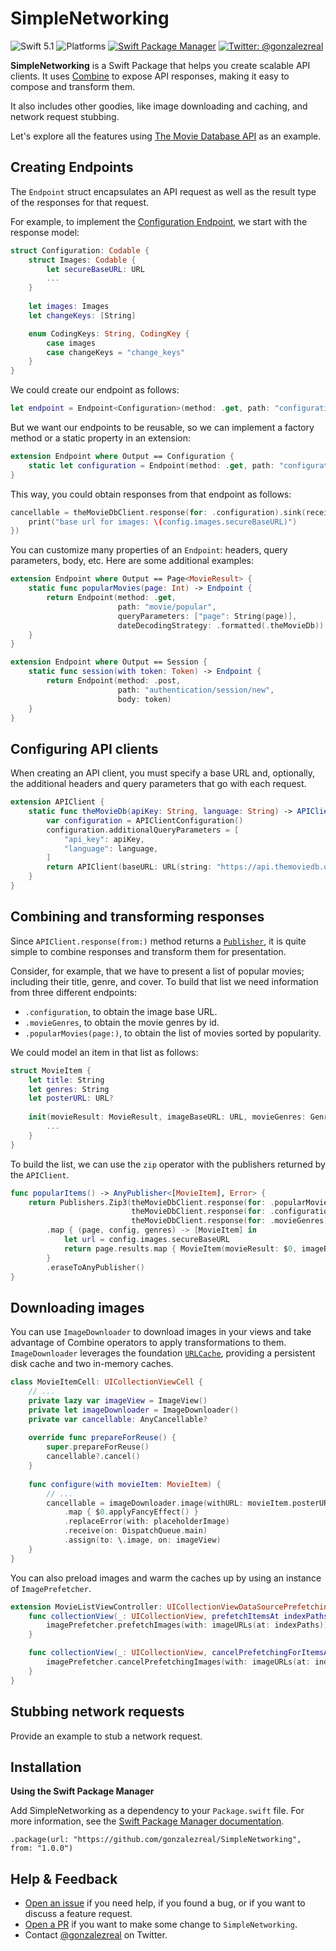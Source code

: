# SimpleNetworking
![Swift 5.1](https://img.shields.io/badge/Swift-5.1-orange.svg)
![Platforms](https://img.shields.io/badge/platforms-iOS+tvOS+macOS-brightgreen.svg?style=flat)
[![Swift Package Manager](https://img.shields.io/badge/spm-compatible-brightgreen.svg?style=flat)](https://swift.org/package-manager)
[![Twitter: @gonzalezreal](https://img.shields.io/badge/twitter-@gonzalezreal-blue.svg?style=flat)](https://twitter.com/gonzalezreal)

**SimpleNetworking** is a Swift Package that helps you create scalable API clients. It uses [Combine](https://developer.apple.com/documentation/combine) to expose API responses, making it easy to compose and transform them.

It also includes other goodies, like image downloading and caching, and network request stubbing.

Let's explore all the features using [The Movie Database API](https://developers.themoviedb.org/3) as an example.

## Creating Endpoints
The `Endpoint` struct encapsulates an API request as well as the result type of the responses for that request.

For example, to implement the [Configuration Endpoint](https://developers.themoviedb.org/3/configuration/get-api-configuration), we start with the response model:

```Swift
struct Configuration: Codable {
    struct Images: Codable {
        let secureBaseURL: URL
        ...
    }
    
    let images: Images
    let changeKeys: [String]

    enum CodingKeys: String, CodingKey {
        case images
        case changeKeys = "change_keys"
    }
}
```

We could create our endpoint as follows:

```Swift
let endpoint = Endpoint<Configuration>(method: .get, path: "configuration")
```

But we want our endpoints to be reusable, so we can implement a factory method or a static property in an extension:

```Swift
extension Endpoint where Output == Configuration {
    static let configuration = Endpoint(method: .get, path: "configuration")
}
```

This way, you could obtain responses from that endpoint as follows:

```Swift
cancellable = theMovieDbClient.response(for: .configuration).sink(receiveValue: { config in
    print("base url for images: \(config.images.secureBaseURL)")
})
```

You can customize many properties of an `Endpoint`: headers, query parameters, body, etc. Here are some additional examples:

```Swift
extension Endpoint where Output == Page<MovieResult> {
    static func popularMovies(page: Int) -> Endpoint {
        return Endpoint(method: .get,
                        path: "movie/popular",
                        queryParameters: ["page": String(page)],
                        dateDecodingStrategy: .formatted(.theMovieDb))
    }
}

extension Endpoint where Output == Session {
    static func session(with token: Token) -> Endpoint {
        return Endpoint(method: .post,
                        path: "authentication/session/new",
                        body: token)
    }
}
```

## Configuring API clients
When creating an API client, you must specify a base URL and, optionally, the additional headers and query parameters that go with each request.

```Swift
extension APIClient {
    static func theMovieDb(apiKey: String, language: String) -> APIClient {
        var configuration = APIClientConfiguration()
        configuration.additionalQueryParameters = [
            "api_key": apiKey,
            "language": language,
        ]
        return APIClient(baseURL: URL(string: "https://api.themoviedb.org/3")!, configuration: configuration)
    }
}
```

## Combining and transforming responses
Since `APIClient.response(from:)` method returns a [`Publisher`](https://developer.apple.com/documentation/combine/publisher), it is quite simple to combine responses and transform them for presentation.

Consider, for example, that we have to present a list of popular movies; including their title, genre, and cover. To build that list we need information from three different endpoints:
* `.configuration`, to obtain the image base URL.
* `.movieGenres`, to obtain the movie genres by id.
* `.popularMovies(page:)`, to obtain the list of movies sorted by popularity.

We could model an item in that list as follows:

```Swift
struct MovieItem {
    let title: String
    let genres: String
    let posterURL: URL?
    
    init(movieResult: MovieResult, imageBaseURL: URL, movieGenres: GenreList) {
        ...
    }
}
```

To build the list, we can use the `zip` operator with the publishers returned by the `APIClient`.

```Swift
func popularItems() -> AnyPublisher<[MovieItem], Error> {
    return Publishers.Zip3(theMovieDbClient.response(for: .popularMovies(page: 1)),
                           theMovieDbClient.response(for: .configuration),
                           theMovieDbClient.response(for: .movieGenres))
        .map { (page, config, genres) -> [MovieItem] in
            let url = config.images.secureBaseURL
            return page.results.map { MovieItem(movieResult: $0, imageBaseURL: url, movieGenres: genres) }
        }
        .eraseToAnyPublisher()
}
```

## Downloading images
You can use `ImageDownloader` to download images in your views and take advantage of Combine operators to apply transformations to them. `ImageDownloader` leverages the foundation [`URLCache`](https://developer.apple.com/documentation/foundation/urlcache), providing a persistent disk cache and two in-memory caches.

```Swift
class MovieItemCell: UICollectionViewCell {
    // ...
    private lazy var imageView = ImageView()
    private let imageDownloader = ImageDownloader()
    private var cancellable: AnyCancellable?
    
    override func prepareForReuse() {
        super.prepareForReuse()
        cancellable?.cancel()
    }
    
    func configure(with movieItem: MovieItem) {
        // ...
        cancellable = imageDownloader.image(withURL: movieItem.posterURL)
            .map { $0.applyFancyEffect() }
            .replaceError(with: placeholderImage)
            .receive(on: DispatchQueue.main)
            .assign(to: \.image, on: imageView)
    }
}
```

You can also preload images and warm the caches up by using an instance of `ImagePrefetcher`.

```Swift
extension MovieListViewController: UICollectionViewDataSourcePrefetching {
    func collectionView(_: UICollectionView, prefetchItemsAt indexPaths: [IndexPath]) {
        imagePrefetcher.prefetchImages(with: imageURLs(at: indexPaths))
    }

    func collectionView(_: UICollectionView, cancelPrefetchingForItemsAt indexPaths: [IndexPath]) {
        imagePrefetcher.cancelPrefetchingImages(with: imageURLs(at: indexPaths))
    }
}
```

## Stubbing network requests
Provide an example to stub a network request.

## Installation
**Using the Swift Package Manager**

Add SimpleNetworking as a dependency to your `Package.swift` file. For more information, see the [Swift Package Manager documentation](https://github.com/apple/swift-package-manager/tree/master/Documentation).

```
.package(url: "https://github.com/gonzalezreal/SimpleNetworking", from: "1.0.0")
```

## Help & Feedback
- [Open an issue](https://github.com/gonzalezreal/SimpleNetworking/issues/new) if you need help, if you found a bug, or if you want to discuss a feature request.
- [Open a PR](https://github.com/gonzalezreal/SimpleNetworking/pull/new/master) if you want to make some change to `SimpleNetworking`.
- Contact [@gonzalezreal](https://twitter.com/gonzalezreal) on Twitter.
